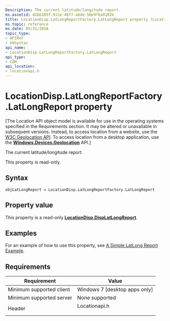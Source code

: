 ```yaml
---
Description: The current latitude/longitude report.
ms.assetid: d2bb305f-911e-46f7-abde-56e9fba9182b
title: LocationDisp.LatLongReportFactory.LatLongReport property (Locationapi.h)
ms.topic: reference
ms.date: 05/31/2018
topic_type: 
- APIRef
- kbSyntax
api_name: 
- LocationDisp.LatLongReportFactory.LatLongReport
api_type: 
- COM
api_location: 
- locationapi.h
---
```


# LocationDisp.LatLongReportFactory.LatLongReport property

\[The Location API object model is available for use in the operating systems specified in the Requirements section. It may be altered or unavailable in subsequent versions. Instead, to access location from a website, use the [W3C Geolocation API](/previous-versions/windows/internet-explorer/ie-developer/samples/gg589513(v=vs.85)). To access location from a desktop application, use the [**Windows.Devices.Geolocation**](/uwp/api/Windows.Devices.Geolocation) API.\]

The current latitude/longitude report.

This property is read-only.

## Syntax


```JScript
objLatLongReport = LocationDisp.LatLongReportFactory.LatLongReport
```



## Property value

This property is a read-only [**LocationDisp.DispLatLongReport**](locationdisp-displatlongreport.md).

## Examples

For an example of how to use this property, see [A Simple LatLong Report Example](/uwp/api/Windows.Devices.Geolocation).

## Requirements



| Requirement | Value |
|-------------------------------------|------------------------------------------------------------------------------------------|
| Minimum supported client<br/> | Windows 7 \[desktop apps only\]<br/>                                               |
| Minimum supported server<br/> | None supported<br/>                                                                |
| Header<br/>                   | <dl> <dt>Locationapi.h</dt> </dl> |



 

